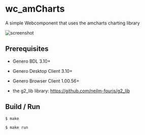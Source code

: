 # wc_amCharts
A simple Webcomponent that uses the amcharts charting library

![screenshot](https://github.com/neilm-fourjs/wc_amCharts/raw/master/wc_amCharts.png "Screenshot")

## Prerequisites

* Genero BDL 3.10+
* Genero Desktop Client 3.10+
* Genero Browser Client 1.00.56+

* the g2_lib library: https://github.com/neilm-fourjs/g2_lib


## Build / Run

```
$ make

$ make run
```

